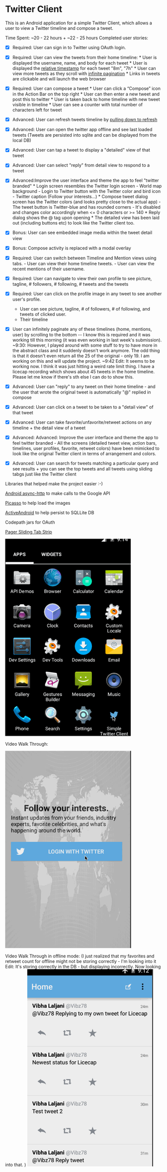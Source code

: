 # Twitter Client

This is an Android application for a simple Twitter Client, which allows a user to view a Twitter timeline and compose a tweet.

Time Spent: ~20 - 22 hours + ~22 - 25 hours
Completed user stories:

 * [x] Required: User can sign in to Twitter using OAuth login.
 * [x] Required: User can view the tweets from their home timeline:
       * User is displayed the username, name, and body for each tweet
       * User is displayed the [relative timestamp](https://gist.github.com/nesquena/f786232f5ef72f6e10a7) for each tweet "8m", "7h"
       * User can view more tweets as they scroll with [infinite pagination](http://guides.codepath.com/android/Endless-Scrolling-with-AdapterViews)
       * Links in tweets are clickable and will launch the web browser
 * [x] Required: User can compose a tweet
       * User can click a “Compose” icon in the Action Bar on the top right
       * User can then enter a new tweet and post this to twitter
       * User is taken back to home timeline with new tweet visible in timeline
       * User can see a counter with total number of characters left for tweet
 * [x] Advanced: User can refresh tweets timeline by [pulling down to refresh](http://guides.codepath.com/android/Implementing-Pull-to-Refresh-Guide)
 * [x] Advanced: User can open the twitter app offline and see last loaded tweets (Tweets are persisted into sqlite and can be displayed from the local DB) 
 * [x] Advanced: User can tap a tweet to display a "detailed" view of that tweet
 * [x] Advanced: User can select "reply" from detail view to respond to a tweet
 * [x] Advanced:Improve the user interface and theme the app to feel "twitter branded"
       * Login screen resembles the Twitter login screen
         - World map background
         - Login to Twitter button with the Twitter color and bird icon
         - Twitter caption (Follow your interests...) 
       * Compose tweet dialog screen has the Twitter colors (and looks pretty close to the actual app)
         - The tweet button is Twitter-blue and has rounded corners
         - It's disabled and changes color accordingly when <= 0 characters or >= 140 
       * Reply dialog shows the @ tag upon opening 
       * The detailed view has been laid out (including buttons etc) to look like the Twitter client too. 
 * [x] Bonus: User can see embedded image media within the tweet detail view
 * [x] Bonus: Compose activity is replaced with a modal overlay 
 
 * [x] Required: User can switch between Timeline and Mention views using tabs.
       - User can view their home timeline tweets.
       - User can view the recent mentions of their username.
 * [x] Required: User can navigate to view their own profile to see picture, tagline, # followers, # following, # tweets and the tweets
 * [x] Required: User can click on the profile image in any tweet to see another user's profile.
      - User can see picture, tagline, # of followers, # of following, and tweets of clicked user.
      - Their timeline
 * [x] User can infinitely paginate any of these timelines (home, mentions, user) by scrolling to the bottom -- I know this is required and it was working till this morning (it was even working in last week's submission). 
~9:30: However, I played around with some stuff to try to have more in the abstract class and it suddenly doesn't work anymore. The odd thing is that it doesn't even return all the 25 of the original - only 19. I am working on this and will update the project. 
~9:42 Edit: It seems to be working now. I think it was just hitting a weird rate limit thing. I have a licecap recording which shows about 45 tweets in the home timeline. Please let me know if there's sth else I can do to show this. 
 * [x] Advanced: User can "reply" to any tweet on their home timeline - and the user that wrote the original tweet is automatically "@" replied in compose
 * [x] Advanced: User can click on a tweet to be taken to a "detail view" of that tweet
 * [x] Advanced: User can take favorite/unfavorite/retweet actions on any timeline + the detail view of a tweet
 * [x] Advanced: Advanced: Improve the user interface and theme the app to feel twitter branded
       - All the screens (detailed tweet view, action bars, timelines, user profiles, favorite, retweet colors) have been mimicked to look like the original Twitter client in terms of arrangement and colors.
 * [x] Advanced: User can search for tweets matching a particular query and see results + you can see the top tweets and all tweets using sliding tabgs just like the Twitter client
 
Libraries that helped make the project easier :-)

[Android async-http](http://loopj.com/android-async-http/) to make calls to the Google API

[Picasso](http://square.github.io/picasso/) to help load the images

[ActiveAndroid](https://github.com/pardom/ActiveAndroid/wiki/Getting-started) to help persist to SQLLite DB

Codepath jars for OAuth

[Pager Sliding Tab Strip](https://github.com/astuetz/PagerSlidingTabStrip)

![Video Walk Through (Week 4)](Week4VideoWalkthrough.gif)


Video Walk Through: 

![VideoWalkThrough](VideoWalkThroughForTwitterClient1.gif)

Video Walk Through in offline mode: (I just realized that my favorites and retweet count for offline might not be storing correctly - I'm looking into it
Edit: It's storing correctly in the DB - but displaying incorrectly. Now looking into that. ) 
![VideoWalkThroughOffline](VideoWalkThroughForTwitterClient2.gif)
